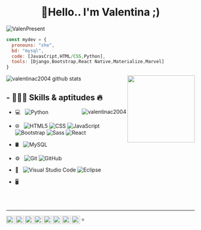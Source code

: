 <h1 align="center">👋Hello.. I'm Valentina ;)</h1>

![ValenPresent](https://user-images.githubusercontent.com/66125408/228339679-a445a173-105e-4048-b263-837d8c696afb.gif)

```js
const mydev = {
  pronouns: "she",
  bd: "mysql",
  code: [JavasCript,HTML/CSS,Python],
  tools: [Django,Bootstrap,React Native,Materialize,Marvel]
}

```
  <img height="180em" align="right" src="https://github-readme-stats.vercel.app/api/top-langs/?username=AVS1508&theme=buefy&layout=compact" />
  
<div align="left">
  
![valentinac2004 github stats](https://github-readme-stats.vercel.app/api?username=IhChowdhury&show_icons=true&theme=radical)

</div>

## - 👩🏻‍💻 Skills & aptitudes 🔥
	
<img src="https://github-readme-streak-stats.herokuapp.com/?user=valentinac2004&" alt="valentinac2004" align="right" />
  
<div align="left">
	
- 💻 &nbsp;
  ![Python](https://img.shields.io/badge/-Python-333333?style=flat&logo=python)
 
- 🌐 &nbsp;
  ![HTML5](https://img.shields.io/badge/-HTML5-333333?style=flat&logo=HTML5)
  ![CSS](https://img.shields.io/badge/-CSS-333333?style=flat&logo=CSS3&logoColor=1572B6)
  ![JavaScript](https://img.shields.io/badge/-JavaScript-333333?style=flat&logo=javascript)
  ![Bootstrap](https://img.shields.io/badge/-Bootstrap-333333?style=flat&logo=bootstrap&logoColor=563D7C)
![Sass](https://img.shields.io/badge/Sass-333333?style=flat&logo=sass&logoColor=pink)
  ![React](https://img.shields.io/badge/-React-333333?style=flat&logo=react)
- 🛢 &nbsp;
  ![MySQL](https://img.shields.io/badge/-MySQL-333333?style=flat&logo=mysql)
- ⚙️ &nbsp;
  ![Git](https://img.shields.io/badge/-Git-333333?style=flat&logo=git)
  ![GitHub](https://img.shields.io/badge/-GitHub-333333?style=flat&logo=github)
- 🔧 &nbsp;
  ![Visual Studio Code](https://img.shields.io/badge/-Visual%20Studio%20Code-333333?style=flat&logo=visual-studio-code&logoColor=007ACC)
  ![Eclipse](https://img.shields.io/badge/-Eclipse-333333?style=flat&logo=eclipse-ide&logoColor=2C2255)
- 🖥 &nbsp;
  

</div>
<br/>


  
  <!--
## - 🔭 Personal Programs

<table style="width:100%; table-layout:fixed">
  <tr>
    <th>My Small 2D Game Engine</th>
    <th>A RISK tabletop game implementation</th>
    <th>My Small 2D Game Engine, but in C++</th>
  </tr>
  <tr>
    <td>
		<a href="https://github.com/aeris170/DoaEngine">
			<img src="https://i.hizliresim.com/kcX3Xz.png" />
		</a>
	</td>
    <td>
		<a href="https://github.com/aeris170/RISK-Digital-Cut">
			<img src="https://repository-images.githubusercontent.com/169880359/d106c280-9780-11e9-983c-0b51e49af958" />
		</a>
	</td>
    <td>
		<a href="https://github.com/chroma-works/NeoDoa">
			<img src="https://user-images.githubusercontent.com/25724155/72576385-9ca35100-38e0-11ea-9f10-5de3852e6df3.png" />
		</a>
	</td>
  </tr>
</table>

-->

<div align="center">

</div>



<br>
<hr>
<p>
  <a href="#">
    <img align="left" alt="Valentina LinkdeIn" width="22px" src="https://cdn.jsdelivr.net/npm/simple-icons@3.5.0/icons/linkedin.svg" />
  </a>
  <a href="vcossio2004@gmail.com">
    <img align="left" alt="GMail" width="22px" src="https://cdn.jsdelivr.net/npm/simple-icons@3.5.0/icons/gmail.svg" />
  </a>
  <a href="#">
    <img align="left" alt="Valentina Instagram" width="22px" src="https://cdn.jsdelivr.net/npm/simple-icons@3.5.0/icons/instagram.svg" />
  </a>
  <a href="#">
    <img align="left" alt=" Instagram" width="22px" src="https://cdn.jsdelivr.net/npm/simple-icons@3.5.0/icons/leetcode.svg" />
  </a>
  <a href="#">
    <img align="left" alt="" width="22px" src="https://cdn.jsdelivr.net/npm/simple-icons@3.5.0/icons/hackerrank.svg" />
  </a>
  <a href="#">
    <img align="left" alt="" width="22px" src="https://cdn.jsdelivr.net/npm/simple-icons@3.5.0/icons/codeforces.svg" />
  </a>
  <a href="#">
    <img align="left" alt="" width="22px" src="https://cdn.jsdelivr.net/npm/simple-icons@3.5.0/icons/codechef.svg" />
  </a>
  <a href="#">
    <img align="left" alt="" width="22px" src="https://cdn.jsdelivr.net/npm/simple-icons@3.5.0/icons/hackerearth.svg" />
  </a>
</p>

⭐️ 

